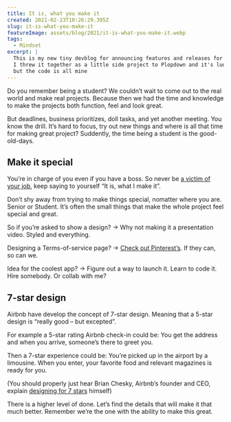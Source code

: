 ```yaml
---
title: It is, what you make it
created: 2021-02-23T10:26:29.395Z
slug: it-is-what-you-make-it
featureImage: assets/blog/2021/it-is-what-you-make-it.webp
tags:
  - Mindset
excerpt: |
  This is my new tiny devblog for announcing features and releases for plopdown.
  I threw it together as a little side project to Plopdown and it's ludicrously simple,
  but the code is all mine
---
```


Do you remember being a student? We couldn’t wait to come out to the real world and make real projects. Because then we had the time and knowledge to make the projects both function, feel and look great.

But deadlines, business prioritizes, doll tasks, and yet another meeting. You know the drill. It’s hard to focus, try out new things and where is all that time for making great project? Suddently, the time being a student is the good-old-days. 


## Make it special
You’re in charge of you even if you have a boss. So never be [a victim of your job](https://seths.blog/2010/01/the-victim/), keep saying to yourself “It is, what I make it”. 

Don’t shy away from trying to make things special, nomatter where you are. Senior or Student. It’s often the small things that make the whole project feel special and great.

So if you’re asked to show a design? → Why not making it a presentation video. Styled and everything.

Designing a Terms-of-service page? → [Check out Pinterest’s](https://policy.pinterest.com/en/terms-of-service-2016). If they can, so can we.

Idea for the coolest app? → Figure out a way to launch it. Learn to code it. Hire somebody. Or collab with me?

## 7-star design
Airbnb have develop the concept of 7-star design. Meaning that a 5-star design is “really good – but excepted”.

For example a 5-star rating Airbnb check-in could be: You get the address and when you arrive, someone’s there to greet you.

Then a 7-star experience could be: You’re picked up in the airport by a limousine. When you enter, your favorite food and relevant magazines is ready for you.

(You should properly just hear Brian Chesky, Airbnb’s founder and CEO, explain [designing for 7 stars](https://youtu.be/W608u6sBFpo?t=1920) himself)

There is a higher level of done. Let’s find the details that will make it that much better. Remember we’re the one with the ability to make this great.
